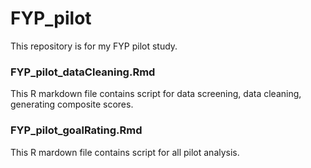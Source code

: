 # FYP_pilot

This repository is for my FYP pilot study. 

### FYP_pilot_dataCleaning.Rmd

This R markdown file contains script for data screening, data cleaning, generating composite scores. 

### FYP_pilot_goalRating.Rmd

This R mardown file contains script for all pilot analysis. 
